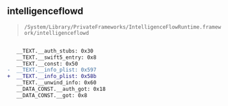 ## intelligenceflowd

> `/System/Library/PrivateFrameworks/IntelligenceFlowRuntime.framework/intelligenceflowd`

```diff

   __TEXT.__auth_stubs: 0x30
   __TEXT.__swift5_entry: 0x8
   __TEXT.__const: 0x50
-  __TEXT.__info_plist: 0x597
+  __TEXT.__info_plist: 0x58b
   __TEXT.__unwind_info: 0x60
   __DATA_CONST.__auth_got: 0x18
   __DATA_CONST.__got: 0x8

```

